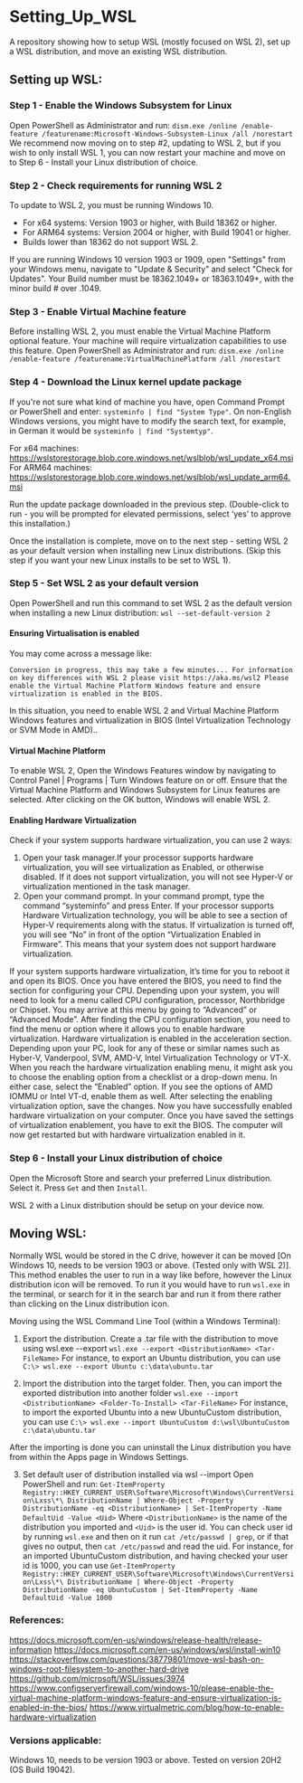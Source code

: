 # Setting_Up_WSL
A repository showing how to setup WSL (mostly focused on WSL 2), set up a WSL distribution, and move an existing WSL distribution.

## Setting up WSL:

### Step 1 - Enable the Windows Subsystem for Linux
Open PowerShell as Administrator and run:
`dism.exe /online /enable-feature /featurename:Microsoft-Windows-Subsystem-Linux /all /norestart`
We recommend now moving on to step #2, updating to WSL 2, but if you wish to only install WSL 1, you can now restart your machine and move on to Step 6 - Install your Linux distribution of choice.

### Step 2 - Check requirements for running WSL 2
To update to WSL 2, you must be running Windows 10.
* For x64 systems: Version 1903 or higher, with Build 18362 or higher.
* For ARM64 systems: Version 2004 or higher, with Build 19041 or higher.
* Builds lower than 18362 do not support WSL 2. 

If you are running Windows 10 version 1903 or 1909, open "Settings" from your Windows menu, navigate to "Update & Security" and select "Check for Updates". Your Build number must be 18362.1049+ or 18363.1049+, with the minor build # over .1049.

### Step 3 - Enable Virtual Machine feature
Before installing WSL 2, you must enable the Virtual Machine Platform optional feature. Your machine will require virtualization capabilities to use this feature.
Open PowerShell as Administrator and run:
`dism.exe /online /enable-feature /featurename:VirtualMachinePlatform /all /norestart`

### Step 4 - Download the Linux kernel update package
If you're not sure what kind of machine you have, open Command Prompt or PowerShell and enter: `systeminfo | find "System Type"`.
On non-English Windows versions, you might have to modify the search text, for example, in German it would be `systeminfo | find "Systemtyp"`.

For x64 machines: https://wslstorestorage.blob.core.windows.net/wslblob/wsl_update_x64.msi
For ARM64 machines: https://wslstorestorage.blob.core.windows.net/wslblob/wsl_update_arm64.msi

Run the update package downloaded in the previous step. (Double-click to run - you will be prompted for elevated permissions, select ‘yes’ to approve this installation.)

Once the installation is complete, move on to the next step - setting WSL 2 as your default version when installing new Linux distributions. (Skip this step if you want your new Linux installs to be set to WSL 1).

### Step 5 - Set WSL 2 as your default version
Open PowerShell and run this command to set WSL 2 as the default version when installing a new Linux distribution:
`wsl --set-default-version 2`

#### Ensuring Virtualisation is enabled

You may come across a message like:

`Conversion in progress, this may take a few minutes...
For information on key differences with WSL 2 please visit https://aka.ms/wsl2
Please enable the Virtual Machine Platform Windows feature and ensure virtualization is enabled in the BIOS.`

In this situation, you need to enable WSL 2 and Virtual Machine Platform Windows features and virtualization in BIOS (Intel Virtualization Technology or SVM Mode in AMD)..

#### Virtual Machine Platform
To enable WSL 2, Open the Windows Features window by navigating to Control Panel | Programs | Turn Windows feature on or off.
Ensure that the Virtual Machine Platform and Windows Subsystem for Linux features are selected.
After clicking on the OK button, Windows will enable WSL 2.

#### Enabling Hardware Virtualization

Check if your system supports hardware virtualization, you can use 2 ways:
1. Open your task manager.If your processor supports hardware virtualization, you will see virtualization as Enabled, or otherwise disabled. If it does not support virtualization, you will not see Hyper-V or virtualization mentioned in the task manager. 
2. Open your command prompt. In your command prompt, type the command “systeminfo” and press Enter. If your processor supports Hardware Virtualization technology, you will be able to see a section of Hyper-V requirements along with the status. If virtualization is turned off, you will see “No” in front of the option “Virtualization Enabled in Firmware”. This means that your system does not support hardware virtualization. 

If your system supports hardware virtualization, it’s time for you to reboot it and open its BIOS.
Once you have entered the BIOS, you need to find the section for configuring your CPU. Depending upon your system, you will need to look for a menu called CPU configuration, processor, Northbridge or Chipset. You may arrive at this menu by going to “Advanced” or “Advanced Mode”.
After finding the CPU configuration section, you need to find the menu or option where it allows you to enable hardware virtualization. Hardware virtualization is enabled in the acceleration section. Depending upon your PC, look for any of these or similar names such as Hyber-V, Vanderpool, SVM, AMD-V, Intel Virtualization Technology or VT-X.
When you reach the hardware virtualization enabling menu, it might ask you to choose the enabling option from a checklist or a drop-down menu. In either case, select the “Enabled” option. If you see the options of AMD IOMMU or Intel VT-d, enable them as well.
After selecting the enabling virtualization option, save the changes. Now you have successfully enabled hardware virtualization on your computer. 
Once you have saved the settings of virtualization enablement, you have to exit the BIOS. The computer will now get restarted but with hardware virtualization enabled in it.

### Step 6 - Install your Linux distribution of choice
Open the Microsoft Store and search your preferred Linux distribution. Select it. Press `Get` and then `Install`.

WSL 2 with a Linux distribution should be setup on your device now.

## Moving WSL:

Normally WSL would be stored in the C drive, however it can be moved [On Windows 10, needs to be version 1903 or above. (Tested only with WSL 2)].
This method enables the user to run in a way like before, however the Linux distribution icon will be removed. To run it you would have to run `wsl.exe` in the terminal, or search for it in the search bar and run it from there rather than clicking on the Linux distribution icon.

Moving using the WSL Command Line Tool (within a Windows Terminal):

1. Export the distribution. Create a .tar file with the distribution to move using wsl.exe --export
`wsl.exe --export <DistributionName> <Tar-FileName>`
For instance, to export an Ubuntu distribution, you can use
`C:\> wsl.exe --export Ubuntu c:\data\ubuntu.tar`

2. Import the distribution into the target folder. Then, you can import the exported distribution into another folder
`wsl.exe --import <DistributionName> <Folder-To-Install> <Tar-FileName>`
For instance, to import the exported Ubuntu into a new UbuntuCustom distribution, you can use
`C:\> wsl.exe --import UbuntuCustom d:\wsl\UbuntuCustom c:\data\ubuntu.tar`

After the importing is done you can uninstall the Linux distribution you have from within the Apps page in Windows Settings.

3. Set default user of distribution installed via wsl --import
Open PowerShell and run:
`Get-ItemProperty Registry::HKEY_CURRENT_USER\Software\Microsoft\Windows\CurrentVersion\Lxss\*\ DistributionName | Where-Object -Property DistributionName -eq <DistributionName> | Set-ItemProperty -Name DefaultUid -Value <Uid>`
Where `<DistributionName>` is the name of the distribution you imported and `<Uid>` is the user id. You can check user id by running `wsl.exe` and then on it run `cat /etc/passwd | grep`, or if that gives no output, then `cat /etc/passwd` and read the uid.
For instance, for an imported UbuntuCustom distribution, and having checked your user id is 1000, you can use
`Get-ItemProperty Registry::HKEY_CURRENT_USER\Software\Microsoft\Windows\CurrentVersion\Lxss\*\ DistributionName | Where-Object -Property DistributionName -eq UbuntuCustom | Set-ItemProperty -Name DefaultUid -Value 1000`

### References:

https://docs.microsoft.com/en-us/windows/release-health/release-information
https://docs.microsoft.com/en-us/windows/wsl/install-win10
https://stackoverflow.com/questions/38779801/move-wsl-bash-on-windows-root-filesystem-to-another-hard-drive
https://github.com/microsoft/WSL/issues/3974
https://www.configserverfirewall.com/windows-10/please-enable-the-virtual-machine-platform-windows-feature-and-ensure-virtualization-is-enabled-in-the-bios/
https://www.virtualmetric.com/blog/how-to-enable-hardware-virtualization

### Versions applicable:

Windows 10, needs to be version 1903 or above.
Tested on version 20H2 (OS Build 19042).